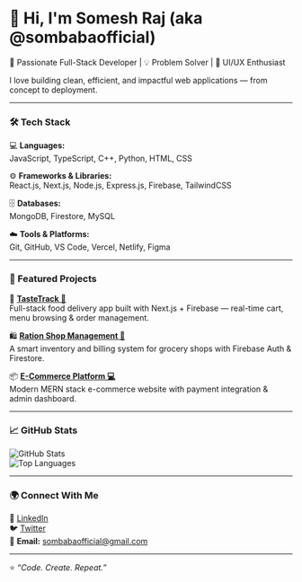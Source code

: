 # 👋 Hi, I'm Somesh Raj (aka @sombabaofficial)

🚀 Passionate Full-Stack Developer | 💡 Problem Solver | 🎨 UI/UX Enthusiast  

I love building clean, efficient, and impactful web applications — from concept to deployment.

---

### 🛠️ Tech Stack

💻 **Languages:**  
JavaScript, TypeScript, C++, Python, HTML, CSS  

⚙️ **Frameworks & Libraries:**  
React.js, Next.js, Node.js, Express.js, Firebase, TailwindCSS  

🗄️ **Databases:**  
MongoDB, Firestore, MySQL  

☁️ **Tools & Platforms:**  
Git, GitHub, VS Code, Vercel, Netlify, Figma

---

### 🌟 Featured Projects

🧾 **[TasteTrack 🍴](https://github.com/sombabaofficial/TasteTrack)**  
Full-stack food delivery app built with Next.js + Firebase — real-time cart, menu browsing & order management.

🛍️ **[Ration Shop Management 🧺](https://github.com/sombabaofficial/Ration-Shop-Management)**  
A smart inventory and billing system for grocery shops with Firebase Auth & Firestore.

📦 **[E-Commerce Platform 💻](https://github.com/sombabaofficial/Ecommerce-Fullstack)**  
Modern MERN stack e-commerce website with payment integration & admin dashboard.

---

### 📈 GitHub Stats

![GitHub Stats](https://github-readme-stats.vercel.app/api?username=sombabaofficial&show_icons=true&theme=tokyonight)  
![Top Languages](https://github-readme-stats.vercel.app/api/top-langs/?username=sombabaofficial&layout=compact&theme=tokyonight)

---

### 🌍 Connect With Me

💼 [LinkedIn](https://linkedin.com/in/sombabaofficial)  
🐦 [Twitter](https://twitter.com/sombabaofficial)  
📧 **Email:** sombabaofficial@gmail.com  

---

⭐️ *“Code. Create. Repeat.”*  
